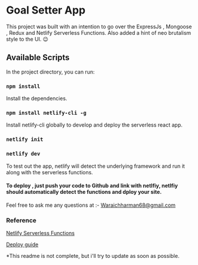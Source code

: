 # Goal Setter App

This project was built with an intention to go over the ExpressJs , Mongoose , Redux and Netlify Serverless Functions.
Also added a hint of neo brutalism style to the UI. 😉

## Available Scripts

In the project directory, you can run:

### `npm install`
Install the dependencies.

### `npm install netlify-cli -g`
Install netlify-cli globally to develop and deploy the serverless react app.

### `netlify init`

### `netlify dev`
To test out the app, netlify will detect the underlying framework and run it along with the serverless functions.


#### To deploy , just push your code to Github and link with netlfiy, netlfiy should automatically detect the functions and dploy your site.

Feel free to ask me any questions at :- Waraichharman68@gmail.com 


### Reference 
[Netlify Serverless Functions](https://www.netlify.com/products/functions/)


[Deploy guide](https://docs.netlify.com/integrations/frameworks/express/)

*This readme is not complete, but i'll try to update as soon as possible.

